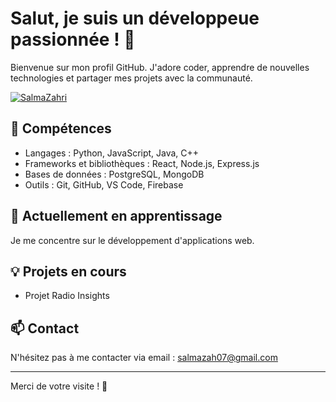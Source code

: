 # Salut, je suis un développeue passionnée ! 👋

Bienvenue sur mon profil GitHub. J'adore coder, apprendre de nouvelles technologies et partager mes projets avec la communauté.

<p align="left"> <a href="https://github.com/ryo-ma/github-profile-trophy"><img src="https://github-profile-trophy.vercel.app/?username=salmazahri" alt="SalmaZahri" /></a> </p>

## 🔧 Compétences

- Langages : Python, JavaScript, Java, C++
- Frameworks et bibliothèques : React, Node.js, Express.js
- Bases de données : PostgreSQL, MongoDB
- Outils : Git, GitHub, VS Code, Firebase

## 🌱 Actuellement en apprentissage

Je me concentre sur le développement d'applications web.

## 💡 Projets en cours

- Projet Radio Insights

## 📫 Contact

N'hésitez pas à me contacter via email : salmazah07@gmail.com

---

Merci de votre visite ! 🌟

